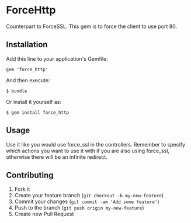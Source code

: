 # ForceHttp

Counterpart to ForceSSL. This gem is to force the client to use port 80.

## Installation

Add this line to your application's Gemfile:

    gem 'force_http'

And then execute:

    $ bundle

Or install it yourself as:

    $ gem install force_http

## Usage

Use it like you would use force_ssl in the controllers. Remember to specify which actions you want to use it with if you are also using force_ssl, otherwise there will be an infinite redirect.

## Contributing

1. Fork it
2. Create your feature branch (`git checkout -b my-new-feature`)
3. Commit your changes (`git commit -am 'Add some feature'`)
4. Push to the branch (`git push origin my-new-feature`)
5. Create new Pull Request
